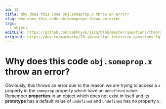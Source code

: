 ```yaml
---
id: 12
title: Why does this code obj.someprop.x throw an error?
slug: why-does-this-code-objsomepropx-throw-an-error
tags:
  - object
editLink: https://github.com/sakhnyuk/jsiq/blob/master/questions/theory/javascript/12.md
original: https://dev.to/macmacky/70-javascript-interview-questions-5gfi
---
```


# Why does this code `obj.someprop.x` throw an error?

Obviously, this throws an error due to the reason we are trying to access a
`x` property in the `someprop` property which have an `undefined` value. Remember **properties** in an object which does not exist in itself and its **prototype** has a default value of `undefined` and `undefined` has no property x.
